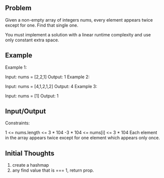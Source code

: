 ## Problem

Given a non-empty array of integers nums, every element appears twice except for one. Find that single one.

You must implement a solution with a linear runtime complexity and use only constant extra space.

## Example



Example 1:

Input: nums = [2,2,1]
Output: 1
Example 2:

Input: nums = [4,1,2,1,2]
Output: 4
Example 3:

Input: nums = [1]
Output: 1


## Input/Output

Constraints:

1 <= nums.length <= 3 * 104
-3 * 104 <= nums[i] <= 3 * 104
Each element in the array appears twice except for one element which appears only once.

## Initial Thoughts

1. create a hashmap
2. any find value that is === 1, return prop.
